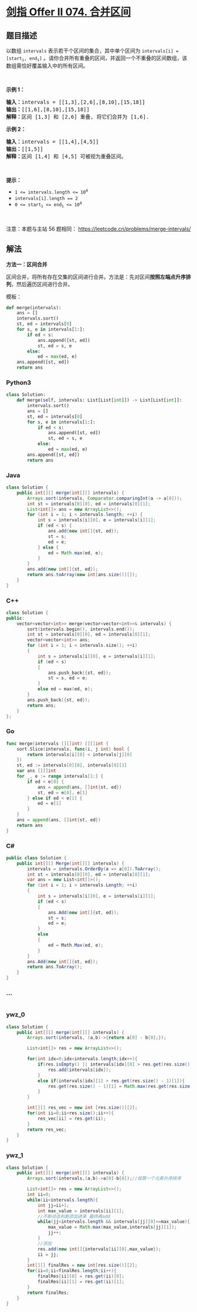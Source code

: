 # [剑指 Offer II 074. 合并区间](https://leetcode.cn/problems/SsGoHC)

## 题目描述

<!-- 这里写题目描述 -->

<p>以数组 <code>intervals</code> 表示若干个区间的集合，其中单个区间为 <code>intervals[i] = [start<sub>i</sub>, end<sub>i</sub>]</code> 。请你合并所有重叠的区间，并返回一个不重叠的区间数组，该数组需恰好覆盖输入中的所有区间。</p>

<p>&nbsp;</p>

<p><strong>示例 1：</strong></p>

<pre>
<strong>输入：</strong>intervals = [[1,3],[2,6],[8,10],[15,18]]
<strong>输出：</strong>[[1,6],[8,10],[15,18]]
<strong>解释：</strong>区间 [1,3] 和 [2,6] 重叠, 将它们合并为 [1,6].
</pre>

<p><strong>示例&nbsp;2：</strong></p>

<pre>
<strong>输入：</strong>intervals = [[1,4],[4,5]]
<strong>输出：</strong>[[1,5]]
<strong>解释：</strong>区间 [1,4] 和 [4,5] 可被视为重叠区间。</pre>

<p>&nbsp;</p>

<p><strong>提示：</strong></p>

<ul>
	<li><code>1 &lt;= intervals.length &lt;= 10<sup>4</sup></code></li>
	<li><code>intervals[i].length == 2</code></li>
	<li><code>0 &lt;= start<sub>i</sub> &lt;= end<sub>i</sub> &lt;= 10<sup>4</sup></code></li>
</ul>

<p>&nbsp;</p>

<p><meta charset="UTF-8" />注意：本题与主站 56&nbsp;题相同：&nbsp;<a href="https://leetcode.cn/problems/merge-intervals/">https://leetcode.cn/problems/merge-intervals/</a></p>

## 解法

<!-- 这里可写通用的实现逻辑 -->

**方法一：区间合并**

区间合并，将所有存在交集的区间进行合并。方法是：先对区间**按照左端点升序排列**，然后遍历区间进行合并。

模板：

```python
def merge(intervals):
    ans = []
    intervals.sort()
    st, ed = intervals[0]
    for s, e in intervals[1:]:
        if ed < s:
            ans.append([st, ed])
            st, ed = s, e
        else:
            ed = max(ed, e)
    ans.append([st, ed])
    return ans
```

<!-- tabs:start -->

### **Python3**

<!-- 这里可写当前语言的特殊实现逻辑 -->

```python
class Solution:
    def merge(self, intervals: List[List[int]]) -> List[List[int]]:
        intervals.sort()
        ans = []
        st, ed = intervals[0]
        for s, e in intervals[1:]:
            if ed < s:
                ans.append([st, ed])
                st, ed = s, e
            else:
                ed = max(ed, e)
        ans.append([st, ed])
        return ans
```

### **Java**

<!-- 这里可写当前语言的特殊实现逻辑 -->

```java
class Solution {
    public int[][] merge(int[][] intervals) {
        Arrays.sort(intervals, Comparator.comparingInt(a -> a[0]));
        int st = intervals[0][0], ed = intervals[0][1];
        List<int[]> ans = new ArrayList<>();
        for (int i = 1; i < intervals.length; ++i) {
            int s = intervals[i][0], e = intervals[i][1];
            if (ed < s) {
                ans.add(new int[]{st, ed});
                st = s;
                ed = e;
            } else {
                ed = Math.max(ed, e);
            }
        }
        ans.add(new int[]{st, ed});
        return ans.toArray(new int[ans.size()][]);
    }
}
```

### **C++**

```cpp
class Solution {
public:
    vector<vector<int>> merge(vector<vector<int>>& intervals) {
        sort(intervals.begin(), intervals.end());
        int st = intervals[0][0], ed = intervals[0][1];
        vector<vector<int>> ans;
        for (int i = 1; i < intervals.size(); ++i)
        {
            int s = intervals[i][0], e = intervals[i][1];
            if (ed < s)
            {
                ans.push_back({st, ed});
                st = s, ed = e;
            }
            else ed = max(ed, e);
        }
        ans.push_back({st, ed});
        return ans;
    }
};
```

### **Go**

```go
func merge(intervals [][]int) [][]int {
	sort.Slice(intervals, func(i, j int) bool {
		return intervals[i][0] < intervals[j][0]
	})
	st, ed := intervals[0][0], intervals[0][1]
	var ans [][]int
	for _, e := range intervals[1:] {
		if ed < e[0] {
			ans = append(ans, []int{st, ed})
			st, ed = e[0], e[1]
		} else if ed < e[1] {
			ed = e[1]
		}
	}
	ans = append(ans, []int{st, ed})
	return ans
}
```

### **C#**

```cs
public class Solution {
    public int[][] Merge(int[][] intervals) {
        intervals = intervals.OrderBy(a => a[0]).ToArray();
        int st = intervals[0][0], ed = intervals[0][1];
        var ans = new List<int[]>();
        for (int i = 1; i < intervals.Length; ++i)
        {
            int s = intervals[i][0], e = intervals[i][1];
            if (ed < s)
            {
                ans.Add(new int[]{st, ed});
                st = s;
                ed = e;
            }
            else
            {
                ed = Math.Max(ed, e);
            }
        }
        ans.Add(new int[]{st, ed});
        return ans.ToArray();
    }
}
```

### **...**

```

```

### **ywz_0**

```java
class Solution {
    public int[][] merge(int[][] intervals) {
        Arrays.sort(intervals, (a,b)->{return a[0] - b[0];});

        List<int[]> res = new ArrayList<>();

        for(int idx=0;idx<intervals.length;idx++){
            if(res.isEmpty() || intervals[idx][0] > res.get(res.size() - 1)[1]){
                res.add(intervals[idx]);
            }
            else if(intervals[idx][1] > res.get(res.size() - 1)[1]){
                res.get(res.size() - 1)[1] = Math.max(res.get(res.size() - 1)[1], intervals[idx][1]);
            }
        }

        int[][] res_vec = new int [res.size()][2];
        for(int ii=0;ii<res.size();ii++){
            res_vec[ii] = res.get(ii);
        }
        return res_vec;
    }
}
```

### **ywz_1**

```java
class Solution {
    public int[][] merge(int[][] intervals) {
        Arrays.sort(intervals,(a,b)->a[0]-b[0]);//按第一个元素升序排序

        List<int[]> res = new ArrayList<>();
        int ii=0;
        while(ii<intervals.length){
            int jj=ii+1;
            int max_value = intervals[ii][1];
            //不断动态判断添加进来 最终再add
            while(jj<intervals.length && intervals[jj][0]<=max_value){
                max_value = Math.max(max_value,intervals[jj][1]);
                jj++;
            }
            //添加
            res.add(new int[]{intervals[ii][0],max_value});
            ii = jj;
        }
        int[][] finalRes = new int[res.size()][2];
        for(ii=0;ii<finalRes.length;ii++){
            finalRes[ii][0] = res.get(ii)[0];
            finalRes[ii][1] = res.get(ii)[1];
        }
        return finalRes;
    }
}
```

<!-- tabs:end -->
